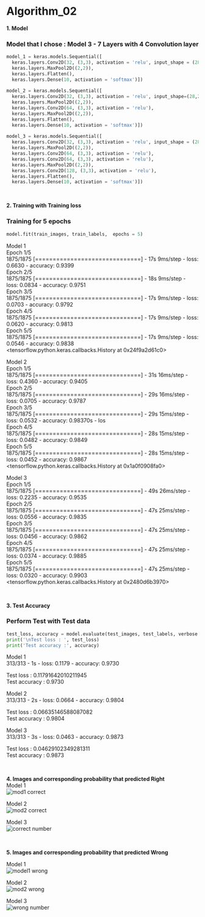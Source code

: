 # Algorithm_02

**1. Model**   
### Model that I chose : Model 3 - 7 Layers with 4 Convolution layer  

```python
model_1 = keras.models.Sequential([
  keras.layers.Conv2D(32, (3,3), activation = 'relu', input_shape = (28, 28,1)),  # layer 1 
  keras.layers.MaxPool2D((2,2)),                                                  # layer 2 
  keras.layers.Flatten(),
  keras.layers.Dense(10, activation = 'softmax')])                                # layer 3
  
model_2 = keras.models.Sequential([
  keras.layers.Conv2D(32, (3,3), activation = 'relu', input_shape=(28,28,1)),     # layer 1 
  keras.layers.MaxPool2D((2,2)),                                                  # layer 2
  keras.layers.Conv2D(64, (3,3), activation = 'relu'),                            # layer 3 
  keras.layers.MaxPool2D((2,2)),                                                  # layer 4
  keras.layers.Flatten(),
  keras.layers.Dense(10, activation = 'softmax')])                                # layer 5
  
model_3 = keras.models.Sequential([
  keras.layers.Conv2D(32, (3,3), activation = 'relu', input_shape = (28, 28,1)),  # layer 1
  keras.layers.MaxPool2D((2,2)),                                                  # layer 2
  keras.layers.Conv2D(64, (3,3), activation = 'relu'),                            # layer 3
  keras.layers.Conv2D(64, (3,3), activation = 'relu'),                            # layer 4
  keras.layers.MaxPool2D((2,2)),                                                  # layer 5
  keras.layers.Conv2D(128, (3,3), activation = 'relu'),                           # layer 6
  keras.layers.Flatten(),
  keras.layers.Dense(10, activation = 'softmax')])                                # layer 7
```  
<br/>

**2. Training with Training loss**  
### Training for 5 epochs  
```python
model.fit(train_images, train_labels,  epochs = 5)
```   
Model 1   
Epoch 1/5   
1875/1875 [==============================] - 17s 9ms/step - loss: 0.6630 - accuracy: 0.9399  
Epoch 2/5  
1875/1875 [==============================] - 18s 9ms/step - loss: 0.0834 - accuracy: 0.9751  
Epoch 3/5  
1875/1875 [==============================] - 17s 9ms/step - loss: 0.0703 - accuracy: 0.9792  
Epoch 4/5  
1875/1875 [==============================] - 17s 9ms/step - loss: 0.0620 - accuracy: 0.9813  
Epoch 5/5  
1875/1875 [==============================] - 17s 9ms/step - loss: 0.0546 - accuracy: 0.9838  
<tensorflow.python.keras.callbacks.History at 0x24f9a2d61c0>

Model 2  
Epoch 1/5  
1875/1875 [==============================] - 31s 16ms/step - loss: 0.4360 - accuracy: 0.9405  
Epoch 2/5  
1875/1875 [==============================] - 29s 16ms/step - loss: 0.0705 - accuracy: 0.9787  
Epoch 3/5  
1875/1875 [==============================] - 29s 15ms/step - loss: 0.0532 - accuracy: 0.98370s - los  
Epoch 4/5  
1875/1875 [==============================] - 28s 15ms/step - loss: 0.0482 - accuracy: 0.9849  
Epoch 5/5  
1875/1875 [==============================] - 28s 15ms/step - loss: 0.0452 - accuracy: 0.9867   
<tensorflow.python.keras.callbacks.History at 0x1a0f0908fa0>

Model 3   
Epoch 1/5   
1875/1875 [==============================] - 49s 26ms/step - loss: 0.2235 - accuracy: 0.9535   
Epoch 2/5   
1875/1875 [==============================] - 47s 25ms/step - loss: 0.0556 - accuracy: 0.9835   
Epoch 3/5   
1875/1875 [==============================] - 47s 25ms/step - loss: 0.0456 - accuracy: 0.9862   
Epoch 4/5   
1875/1875 [==============================] - 47s 25ms/step - loss: 0.0374 - accuracy: 0.9885   
Epoch 5/5   
1875/1875 [==============================] - 47s 25ms/step - loss: 0.0320 - accuracy: 0.9903   
<tensorflow.python.keras.callbacks.History at 0x2480d6b3970>

<br/>  

**3. Test Accuracy**   
### Perform Test with Test data   
```python
test_loss, accuracy = model.evaluate(test_images, test_labels, verbose = 2)
print('\nTest loss : ', test_loss)
print('Test accuracy :', accuracy)
```
Model 1  
313/313 - 1s - loss: 0.1179 - accuracy: 0.9730

Test loss :  0.11791642010211945  
Test accuracy : 0.9730  

Model 2  
313/313 - 2s - loss: 0.0664 - accuracy: 0.9804  

Test loss :  0.06635146588087082  
Test accuracy : 0.9804

Model 3   
313/313 - 3s - loss: 0.0463 - accuracy: 0.9873

Test loss :  0.04629102349281311   
Test accuracy : 0.9873  

<br/>  

**4. Images and corresponding probability that predicted Right**   
Model 1  
![mod1 correct](https://user-images.githubusercontent.com/29995281/121654464-b5fdfc00-cad8-11eb-8c19-52c1bdadaf64.PNG)

Model 2  
![mod2 correct](https://user-images.githubusercontent.com/29995281/121654470-b72f2900-cad8-11eb-97ca-2a6678804474.PNG)

Model 3  
![correct number](https://user-images.githubusercontent.com/29995281/121518946-079c7d00-ca2c-11eb-8e31-1314c78cfebe.PNG)  

<br/>  

**5. Images and corresponding probability that predicted Wrong**   

Model 1  
![model1 wrong](https://user-images.githubusercontent.com/29995281/121654473-b8605600-cad8-11eb-8a1b-a0da6cb7353d.PNG)

Model 2  
![mod2 wrong](https://user-images.githubusercontent.com/29995281/121654471-b7c7bf80-cad8-11eb-9663-5873938b31fc.PNG)

Model 3  
![wrong number](https://user-images.githubusercontent.com/29995281/121518954-09fed700-ca2c-11eb-9314-2ac6c23557e9.PNG)









